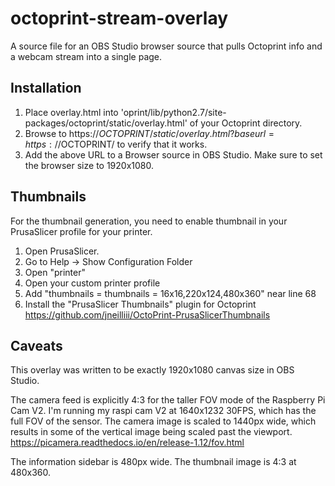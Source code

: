 # octoprint-stream-overlay
A source file for an OBS Studio browser source that pulls Octoprint info and a webcam stream into a single page.

## Installation
1. Place overlay.html into 'oprint/lib/python2.7/site-packages/octoprint/static/overlay.html' of your Octoprint directory.
2. Browse to https://$OCTOPRINT/static/overlay.html?baseurl=https://$OCTOPRINT/ to verify that it works.
3. Add the above URL to a Browser source in OBS Studio. Make sure to set the browser size to 1920x1080.

## Thumbnails
For the thumbnail generation, you need to enable thumbnail in your PrusaSlicer profile for your printer.
1. Open PrusaSlicer.
2. Go to Help -> Show Configuration Folder
3. Open "printer"
4. Open your custom printer profile
5. Add "thumbnails = thumbnails = 16x16,220x124,480x360" near line 68
6. Install the "PrusaSlicer Thumbnails" plugin for Octoprint https://github.com/jneilliii/OctoPrint-PrusaSlicerThumbnails

## Caveats
This overlay was written to be exactly 1920x1080 canvas size in OBS Studio. 

The camera feed is explicitly 4:3 for the taller FOV mode of the Raspberry Pi Cam V2.
I'm running my raspi cam V2 at 1640x1232 30FPS, which has the full FOV of the sensor.
The camera image is scaled to 1440px wide, which results in some of the vertical image being scaled past the viewport.
https://picamera.readthedocs.io/en/release-1.12/fov.html

The information sidebar is 480px wide. The thumbnail image is 4:3 at 480x360.

